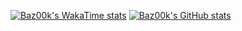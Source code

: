[![Baz00k's WakaTime stats](https://github-readme-stats.vercel.app/api/wakatime?username=Baz00k\&layout=compact)](https://github.com/Baz00k)
[![Baz00k's GitHub stats](https://github-readme-stats.vercel.app/api?username=Baz00k&count_private=true&show_icons=true&theme=tokyonight&hide_rank=true)](https://github.com/Baz00k)
